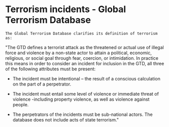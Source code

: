 # Terrorism incidents - Global Terrorism Database


	The Global Terrorism Database clarifies its definition of terrorism as:
"The GTD defines a terrorist attack as the threatened or actual use of illegal force and violence by
a non-state actor to attain a political, economic, religious, or social goal through fear, coercion,
or intimidation.
In practice this means in order to consider an incident for inclusion in the GTD,
all three of the following attributes must be present:
- The incident must be intentional – the result of a conscious calculation on the part of a
perpetrator.
- The incident must entail some level of violence or immediate threat of violence -including
property violence, as well as violence against people.

- The perpetrators of the incidents must be sub-national actors. The database does not
include acts of state terrorism."

